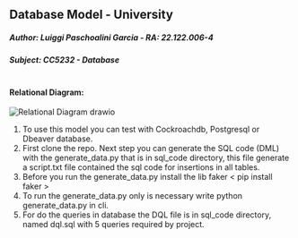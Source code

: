 ## Database Model - University <br>
##### *Author: Luiggi Paschoalini Garcia - RA: 22.122.006-4*
##### *Subject: CC5232 - Database* <br><br>

#### Relational Diagram: <br>
![Relational Diagram drawio](https://github.com/luiggigarcia/database_model_universityExample/assets/83616830/f6ff0d7c-f16b-467f-ae14-901ed9ae5aea)

1. To use this model you can test with Cockroachdb, Postgresql or Dbeaver database.
2. First clone the repo. Next step you can generate the SQL code (DML) with the generate_data.py that is in sql_code directory, this file generate a script.txt file contained the sql code for insertions in all tables.
3. Before you run the generate_data.py install the lib faker < pip install faker >
4. To run the generate_data.py only is necessary write python generate_data.py in cli.
5. For do the queries in database the DQL file is in sql_code directory, named dql.sql with 5 queries required by project.

